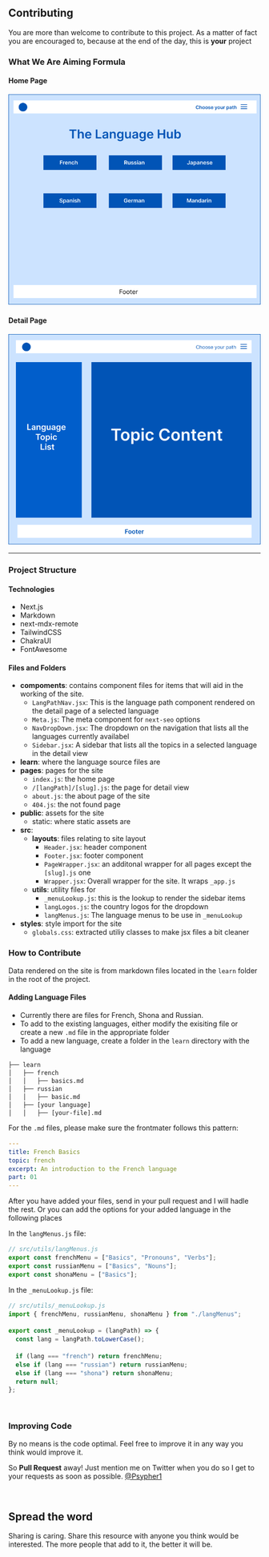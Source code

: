 ## Contributing

You are more than welcome to contribute to this project. As a matter of fact you are encouraged to, because at the end of the day, this is **your** project

### What We Are Aiming Formula

#### Home Page

![Home Page](Home.png)

#### Detail Page

![expected](Detail.png)

---

### Project Structure

#### Technologies

- Next.js
- Markdown
- next-mdx-remote
- TailwindCSS
- ChakraUI
- FontAwesome

#### Files and Folders

- **compoments**: contains component files for items that will aid in the working of the site.
  - `LangPathNav.jsx`: This is the language path component rendered on the detail page of a selected language
  - `Meta.js`: The meta component for `next-seo` options
  - `NavDropDown.jsx`: The dropdown on the navigation that lists all the languages currently availabel
  - `Sidebar.jsx`: A sidebar that lists all the topics in a selected language in the detail view
- **learn**: where the language source files are
- **pages**: pages for the site
  - `index.js`: the home page
  - `/[langPath]/[slug].js`: the page for detail view
  - `about.js`: the about page of the site
  - `404.js`: the not found page
- **public**: assets for the site
  - static: where static assets are
- **src**:
  - **layouts**: files relating to site layout
    - `Header.jsx`: header component
    - `Footer.jsx`: footer component
    - `PageWrapper.jsx`: an additonal wrapper for all pages except the `[slug].js` one
    - `Wrapper.jsx`: Overall wrapper for the site. It wraps `_app.js`
  - **utils**: utility files for
    - `_menuLookup.js`: this is the lookup to render the sidebar items
    - `langLogos.js`: the country logos for the dropdown
    - `langMenus.js`: The language menus to be use in `_menuLookup`
- **styles**: style import for the site
  - `globals.css`: extracted utiliy classes to make jsx files a bit cleaner

### How to Contribute

Data rendered on the site is from markdown files located in the `learn` folder in the root of the project.

#### Adding Language Files

- Currently there are files for French, Shona and Russian.
- To add to the existing languages, either modify the exisiting file or create a new `.md` file in the appropriate folder
- To add a new language, create a folder in the `learn` directory with the language

```
├── learn
│   ├── french
│   │   ├── basics.md
│   ├── russian
│   │   ├── basic.md
│   ├── [your language]
│   │   ├── [your-file].md
```

For the `.md` files, please make sure the frontmater follows this pattern:

```yml
---
title: French Basics
topic: french
excerpt: An introduction to the French language
part: 01
---
```

After you have added your files, send in your pull request and I will hadle the rest. Or you can add the options for your added language in the following places

In the `langMenus.js` file:

```js
// src/utils/langMenus.js
export const frenchMenu = ["Basics", "Pronouns", "Verbs"];
export const russianMenu = ["Basics", "Nouns"];
export const shonaMenu = ["Basics"];
```

In the `_menuLookup.js` file:

```js
// src/utils/_menuLookup.js
import { frenchMenu, russianMenu, shonaMenu } from "./langMenus";

export const _menuLookup = (langPath) => {
  const lang = langPath.toLowerCase();

  if (lang === "french") return frenchMenu;
  else if (lang === "russian") return russianMenu;
  else if (lang === "shona") return shonaMenu;
  return null;
};
```

<br/>

### Improving Code

By no means is the code optimal. Feel free to improve it in any way you think would improve it.

So **Pull Request** away! Just mention me on Twitter when you do so I get to your requests as soon as possible. [@Psypher1](https://twitter.com/Psypher1)

<br/>

## Spread the word

Sharing is caring. Share this resource with anyone you think would be interested. The more people that add to it, the better it will be.
